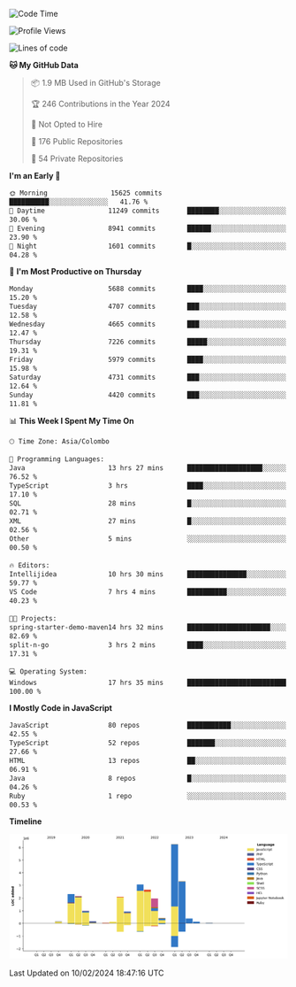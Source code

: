 
<!--START_SECTION:waka-->
![Code Time](http://img.shields.io/badge/Code%20Time-1%2C479%20hrs%204%20mins-blue)

![Profile Views](http://img.shields.io/badge/Profile%20Views-0-blue)

![Lines of code](https://img.shields.io/badge/From%20Hello%20World%20I%27ve%20Written-27.1%20million%20lines%20of%20code-blue)

**🐱 My GitHub Data** 

> 📦 1.9 MB Used in GitHub's Storage 
 > 
> 🏆 246 Contributions in the Year 2024
 > 
> 🚫 Not Opted to Hire
 > 
> 📜 176 Public Repositories 
 > 
> 🔑 54 Private Repositories 
 > 
**I'm an Early 🐤** 

```text
🌞 Morning                15625 commits       ██████████░░░░░░░░░░░░░░░   41.76 % 
🌆 Daytime                11249 commits       ████████░░░░░░░░░░░░░░░░░   30.06 % 
🌃 Evening                8941 commits        ██████░░░░░░░░░░░░░░░░░░░   23.90 % 
🌙 Night                  1601 commits        █░░░░░░░░░░░░░░░░░░░░░░░░   04.28 % 
```
📅 **I'm Most Productive on Thursday** 

```text
Monday                   5688 commits        ████░░░░░░░░░░░░░░░░░░░░░   15.20 % 
Tuesday                  4707 commits        ███░░░░░░░░░░░░░░░░░░░░░░   12.58 % 
Wednesday                4665 commits        ███░░░░░░░░░░░░░░░░░░░░░░   12.47 % 
Thursday                 7226 commits        █████░░░░░░░░░░░░░░░░░░░░   19.31 % 
Friday                   5979 commits        ████░░░░░░░░░░░░░░░░░░░░░   15.98 % 
Saturday                 4731 commits        ███░░░░░░░░░░░░░░░░░░░░░░   12.64 % 
Sunday                   4420 commits        ███░░░░░░░░░░░░░░░░░░░░░░   11.81 % 
```


📊 **This Week I Spent My Time On** 

```text
🕑︎ Time Zone: Asia/Colombo

💬 Programming Languages: 
Java                     13 hrs 27 mins      ███████████████████░░░░░░   76.52 % 
TypeScript               3 hrs               ████░░░░░░░░░░░░░░░░░░░░░   17.10 % 
SQL                      28 mins             █░░░░░░░░░░░░░░░░░░░░░░░░   02.71 % 
XML                      27 mins             █░░░░░░░░░░░░░░░░░░░░░░░░   02.56 % 
Other                    5 mins              ░░░░░░░░░░░░░░░░░░░░░░░░░   00.50 % 

🔥 Editors: 
Intellijidea             10 hrs 30 mins      ███████████████░░░░░░░░░░   59.77 % 
VS Code                  7 hrs 4 mins        ██████████░░░░░░░░░░░░░░░   40.23 % 

🐱‍💻 Projects: 
spring-starter-demo-maven14 hrs 32 mins      █████████████████████░░░░   82.69 % 
split-n-go               3 hrs 2 mins        ████░░░░░░░░░░░░░░░░░░░░░   17.31 % 

💻 Operating System: 
Windows                  17 hrs 35 mins      █████████████████████████   100.00 % 
```

**I Mostly Code in JavaScript** 

```text
JavaScript               80 repos            ███████████░░░░░░░░░░░░░░   42.55 % 
TypeScript               52 repos            ███████░░░░░░░░░░░░░░░░░░   27.66 % 
HTML                     13 repos            ██░░░░░░░░░░░░░░░░░░░░░░░   06.91 % 
Java                     8 repos             █░░░░░░░░░░░░░░░░░░░░░░░░   04.26 % 
Ruby                     1 repo              ░░░░░░░░░░░░░░░░░░░░░░░░░   00.53 % 
```



**Timeline**

![Lines of Code chart](https://raw.githubusercontent.com/ccweerasinghe1994/ccweerasinghe1994/master/assets/bar_graph.png)


 Last Updated on 10/02/2024 18:47:16 UTC
<!--END_SECTION:waka-->
